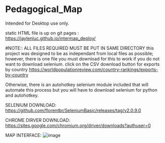 # Pedagogical_Map

Intended for Desktop use only.

static HTML file is up on git pages : https://jaylenluc.github.io/intermap_deploy/

#NOTE:: ALL FILES REQUIRED MUST BE PUT IN SAME DIRECTORY
this project  was designed to be as independant from local files as possible; however, there is one file you must download for this to work if you do not want to download selenium.
click on the  CSV download button for exports by country https://worldpopulationreview.com/country-rankings/exports-by-country

Otherwise, there is an autohotkey selenium module included that will automate this process but you will have to download selenium for python and autohotkey.


SELENIUM DOWNLOAD: https://github.com/florentbr/SeleniumBasic/releases/tag/v2.0.9.0

CHROME DIRVER DOWNLOAD: https://sites.google.com/chromium.org/driver/downloads?authuser=0

MAP INTERFACE:
![image](https://user-images.githubusercontent.com/91278747/192134185-91a12aed-274d-4bee-a79f-065425bc16fb.png)


